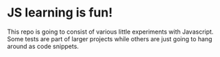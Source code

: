 # JS learning is fun!

This repo is going to consist of various little experiments with Javascript. Some tests are part of larger projects while others are just going to hang around as code snippets.
